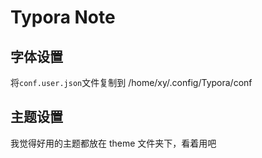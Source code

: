 # Typora Note

## 字体设置

将`conf.user.json`文件复制到 /home/xy/.config/Typora/conf

## 主题设置

我觉得好用的主题都放在 theme 文件夹下，看着用吧

